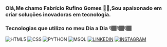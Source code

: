 
### Olá,Me chamo Fabrício Rufino Gomes 🖐🏽,Sou apaixonado em  criar soluções inovadoras em tecnologia.

### Tecnologias que utilizo no meu Dia a Dia 👇🏽👇🏽👇🏽

![HTML5](https://img.shields.io/badge/HTML5-E34F26?style=for-the-badge&logo=html5&logoColor=white)
![CSS](https://img.shields.io/badge/CSS-239120?&style=for-the-badge&logo=css3&logoColor=white)
![PYTHON](https://img.shields.io/badge/Python-3776AB?style=for-the-badge&logo=python&logoColor=white)
![MSQL](https://img.shields.io/badge/MySQL-005C84?style=for-the-badge&logo=mysql&logoColor=white)
[![LINKEDIN](https://img.shields.io/badge/LinkedIn-0077B5?style=for-the-badge&logo=linkedin&logoColor=white)](https://www.linkedin.com/in/fabriciorufinogomes/)
[![INSTAGRAM](https://img.shields.io/badge/Instagram-E4405F?style=for-the-badge&logo=instagram&logoColor=white)](https://instagram.com/Fabricioruf)
